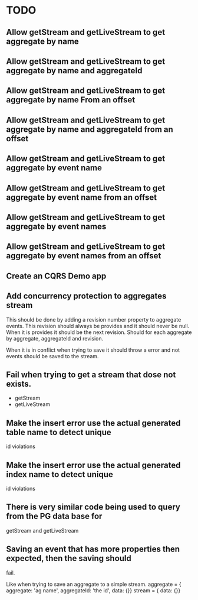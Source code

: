 # TODO

## Allow getStream and getLiveStream to get aggregate by name
## Allow getStream and getLiveStream to get aggregate by name and aggregateId
## Allow getStream and getLiveStream to get aggregate by name From an offset
## Allow getStream and getLiveStream to get aggregate by name and aggregateId from an offset
## Allow getStream and getLiveStream to get aggregate by event name
## Allow getStream and getLiveStream to get aggregate by event name from an offset
## Allow getStream and getLiveStream to get aggregate by event names
## Allow getStream and getLiveStream to get aggregate by event names from an offset

## Create an CQRS Demo app

## Add concurrency protection to aggregates stream

  This should be done by adding a revision number property to aggregate events.
  This revision should always be provides and it should never be null.
  When it is provides it should be the next revision.
  Should for each aggregate by aggregate, aggregateId and revision.

  When it is in conflict when trying to save it should throw a error and not
  events should be saved to the stream.

## Fail when trying to get a stream that dose not exists.
  * getStream
  * getLiveStream

## Make the insert error use the actual generated table name to detect unique
id violations

## Make the insert error use the actual generated index name to detect unique
id violations

## There is very similar code being used to query from the PG data base for
  getStream and getLiveStream

## Saving an event that has more properties then expected, then the saving should
  fail.

  Like when trying to save an aggregate to a simple stream.
  aggregate = { aggregate: 'ag name', aggregateId: 'the id', data: {}}
  stream = { data: {}}
